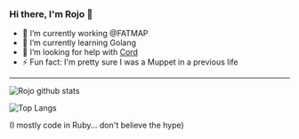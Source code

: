 ### Hi there, I'm Rojo 👋

- 🔭 I’m currently working @FATMAP
- 🌱 I’m currently learning Golang
- 🤔 I’m looking for help with [Cord](https://github.com/rojosinalma/cord)
- ⚡ Fun fact: I'm pretty sure I was a Muppet in a previous life

--- 


![Rojo github stats](https://github-readme-stats.vercel.app/api?username=rojosinalma&theme=chartreuse-dark&count_private=true&show_icons=true&include_all_commits=true)

![Top Langs](https://github-readme-stats.vercel.app/api/top-langs/?username=rojosinalma&theme=chartreuse-dark)

(I mostly code in Ruby... don't believe the hype)
